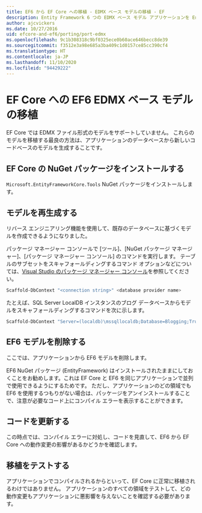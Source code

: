 ```yaml
---
title: EF6 から EF Core への移植 - EDMX ベース モデルの移植 - EF
description: Entity Framework 6 つの EDMX ベース モデル アプリケーションを Entity Framework Core に移植する方法に関する固有の情報
author: ajcvickers
ms.date: 10/27/2016
uid: efcore-and-ef6/porting/port-edmx
ms.openlocfilehash: 9c1b308318c9bf0325ece0b60ace646becc8de39
ms.sourcegitcommit: f3512e3a98e685a3ba409c1d0157ce85cc390cf4
ms.translationtype: HT
ms.contentlocale: ja-JP
ms.lasthandoff: 11/10/2020
ms.locfileid: "94429222"
---
```

# <a name="porting-an-ef6-edmx-based-model-to-ef-core"></a>EF Core への EF6 EDMX ベース モデルの移植

EF Core では EDMX ファイル形式のモデルをサポートしていません。 これらのモデルを移植する最良の方法は、アプリケーションのデータベースから新しいコードベースのモデルを生成することです。

## <a name="install-ef-core-nuget-packages"></a>EF Core の NuGet パッケージをインストールする

`Microsoft.EntityFrameworkCore.Tools` NuGet パッケージをインストールします。

## <a name="regenerate-the-model"></a>モデルを再生成する

リバース エンジニアリング機能を使用して、既存のデータベースに基づくモデルを作成できるようになりました。

パッケージ マネージャー コンソールで [ツール]、[NuGet パッケージ マネージャー]、[パッケージ マネージャー コンソール] のコマンドを実行します。 テーブルのサブセットをスキャフォールディングするコマンド オプションなどについては、[Visual Studio のパッケージ マネージャー コンソール](xref:core/cli/powershell)を参照してください。

```powershell
Scaffold-DbContext "<connection string>" <database provider name>
```

たとえば、SQL Server LocalDB インスタンスのブログ データベースからモデルをスキャフォールディングするコマンドを次に示します。

```powershell
Scaffold-DbContext "Server=(localdb)\mssqllocaldb;Database=Blogging;Trusted_Connection=True;" Microsoft.EntityFrameworkCore.SqlServer
```

## <a name="remove-ef6-model"></a>EF6 モデルを削除する

ここでは、アプリケーションから EF6 モデルを削除します。

EF6 NuGet パッケージ (EntityFramework) はインストールされたままにしておくことをお勧めします。これは EF Core と EF6 を同じアプリケーションで並列で使用できるようにするためです。 ただし、アプリケーションのどの領域でも EF6 を使用するつもりがない場合は、パッケージをアンインストールすることで、注意が必要なコード上にコンパイル エラーを表示することができます。

## <a name="update-your-code"></a>コードを更新する

この時点では、コンパイル エラーに対処し、コードを見直して、EF6 から EF Core への動作変更の影響があるかどうかを確認します。

## <a name="test-the-port"></a>移植をテストする

アプリケーションでコンパイルされるからといって、EF Core に正常に移植されるわけではありません。 アプリケーションのすべての領域をテストして、どの動作変更もアプリケーションに悪影響を与えないことを確認する必要があります。

